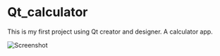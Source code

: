 # Qt_calculator
This is my first project using Qt creator and designer. A calculator app.

![Screenshot](https://github.com/Amjad20/Qt_calculator/assets/39853544/1f1f7948-6047-4046-afa9-701a8fc58034)
